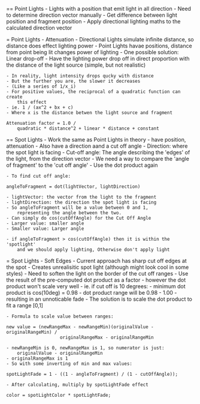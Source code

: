 
== Point Lights
	- Lights with a position that emit light in all direction
	- Need to determine direction vector manually
	- Get difference between light position and fragment position
	- Apply directional lighting maths to the calculated direction vector

= Point Lights - Attenuation
	- Directional Lights simulate infinite distance, so distance does effect
		lighting power
	- Point Lights havae positions, distance from point being lit changes
		power of lighting
	- One possible solution: Linear drop-off
	- Have the lighting power drop off in direct proportion with the distance
		of the light source (simple, but not realistic)

	- In reality, light intensity drops qucky with distance
	- But the further you are, the slower it decreases 
	- (Like a series of 1/x_i)
	- For positive values, the reciprocal of a quadratic function can create
		this effect
	- ie. 1 / (ax^2 + bx + c)
	- Where x is the distance betwen the light source and fragment

	Attenuation factor = 1.0 /
		quadratic * distance^2 + linear * distance + constant

== Spot Lights
	- Work the same as Point Lights in theory
	- have position, attenuation
	- Also have a direction aand a cut off angle
	- Direction: where the spot light is facing
	- Cut-off angle: The angle describing the 'edges' of the light, from 
		the direction vector
	- We need a way to compare the 'angle of fragment' to the 'cut off angle'
	- Use the dot product again

	- To find cut off angle:

	angleToFragment = dot(lightVector, lightDirection)

	- lightVector: the vector from the light to the fragment
	- lightDirection: the direction the spot light is facing
	- So angleToFragment will be a value between 0 and 1,
		representing the angle between the two.
	- Can simply do cos(cutOffAngle) for the Cut Off Angle
	- Larger value: smaller angle
	- Smaller value: Larger angle

	- if angleToFragment > cos(cutOffAngle) then it is within the 'spotlight'
		and we should apply lighting, Otherwise don't apply light

= Spot Lights - Soft Edges
	- Current approach has sharp cut off edges at the spot
	- Creates unrealisitic spot light (although might look cool in some styles)
	- Need to soften the light on the border of the cut off ranges
	- Use the result of the pre-computed dot product as a factor
	- however the dot product won't scale very well
	- ie. if cut off is 10 degrees:
		- minimum dot product is cos(10deg) = 0.98
		- dot product range will be 0.98 - 1.00
		- resulting in an unnoticable fade
	- The solution is to scale the dot product to fit a range [0,1]

	- Formula to scale value between ranges:

	new value = (newRangeMax - newRangeMin)(originalValue - originalRangeMin) /
						originalRangeMax - originalRangeMin

	- newRangeMin is 0, newRangeMax is 1, so numerator is just:
		originalValue - originalRangeMin
	- originalRangeMax is 1
	- So with some inverting of min and max values:

	spotLightFade = 1 - ((1 - angleToFragment) / (1 - cutOffAngle));

	- After calculating, multiply by spotLightFade effect
	 
	color = spotLightColor * spotLightFade;